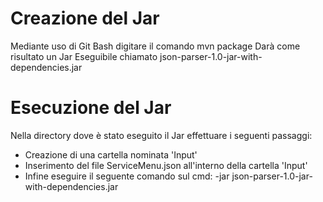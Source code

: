 # Creazione del Jar

Mediante uso di Git Bash digitare il comando mvn package
Darà come risultato un Jar Eseguibile chiamato json-parser-1.0-jar-with-dependencies.jar



# Esecuzione del Jar

Nella directory dove è stato eseguito il Jar effettuare i seguenti passaggi:

- Creazione di una cartella nominata 'Input'
- Inserimento del file ServiceMenu.json all'interno della cartella 'Input'
- Infine eseguire il seguente comando sul cmd: -jar json-parser-1.0-jar-with-dependencies.jar

